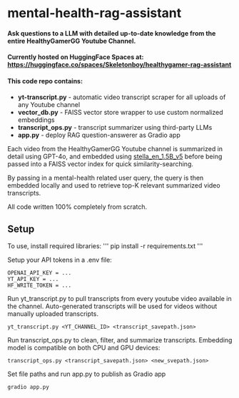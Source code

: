 # mental-health-rag-assistant

#### Ask questions to a LLM with detailed up-to-date knowledge from the entire HealthyGamerGG Youtube Channel.
#### Currently hosted on HuggingFace Spaces at: https://huggingface.co/spaces/Skeletonboy/healthygamer-rag-assistant

#### This code repo contains:
- **yt-transcript.py** - automatic video transcript scraper for all uploads of any Youtube channel
- **vector_db.py** - FAISS vector store wrapper to use custom normalized embeddings
- **transcript_ops.py** - transcript summarizer using third-party LLMs
- **app.py** - deploy RAG question-answerer as Gradio app

Each video from the HealthyGamerGG Youtube channel is summarized in detail using GPT-4o, and embedded using [stella_en_1.5B_v5](https://huggingface.co/NovaSearch/stella_en_1.5B_v5) before being passed into a FAISS vector index for quick similarity-searching.

By passing in a mental-health related user query, the query is then embedded locally and used to retrieve top-K relevant summarized video transcripts. 

All code written 100% completely from scratch.

## Setup
To use, install required libraries:
'''
pip install -r requirements.txt
'''

Setup your API tokens in a .env file:
```
OPENAI_API_KEY = ...
YT_API_KEY = ...
HF_WRITE_TOKEN = ...
```

Run yt_transcript.py to pull transcripts from every youtube video available in the channel. Auto-generated transcripts will be used for videos without manually uploaded transcripts.
```
yt_transcript.py <YT_CHANNEL_ID> <transcript_savepath.json>
```

Run transcript_ops.py to clean, filter, and summarize transcripts. Embedding model is compatible on both CPU and GPU devices:
```
transcript_ops.py <transcript_savepath.json> <new_svepath.json>
```

Set file paths and run app.py to publish as Gradio app
```
gradio app.py
```
